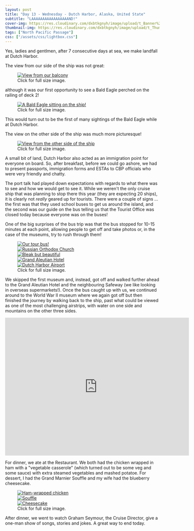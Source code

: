 ```yaml
---
layout: post
title: "Day 13 - Wednesday - Dutch Harbor, Alaska, United State"
subtitle: "LAAAAAAAAAAAAAAAAAND!"
cover-img: https://res.cloudinary.com/dxbtkgnyh/image/upload/t_Banner%2016:9/v1683762488/2023-viking-north-pacific-passage/Screenshot_2023-05-11_004727_pdc5he.png
thumbnail-img: https://res.cloudinary.com/dxbtkgnyh/image/upload/t_Thumbnail/v1683762488/2023-viking-north-pacific-passage/Screenshot_2023-05-11_004727_pdc5he.png
tags: ["North Pacific Passage"]
css: ["/assets/css/lightbox.css"]
---
```


Yes, ladies and gentlmen, after 7 consecutive days at sea, we make landfall at Dutch Harbor.

The view from our side of the ship was not great:

<figure>
<a href="https://res.cloudinary.com/dxbtkgnyh/image/upload/v1683762883/2023-viking-north-pacific-passage/PXL_20230510_162940430.PANO_ih2mek.jpg" data-lightbox="view-1" data-title="View from our balcony">
<img src="https://res.cloudinary.com/dxbtkgnyh/image/upload/t_Thumbnail/v1683762883/2023-viking-north-pacific-passage/PXL_20230510_162940430.PANO_ih2mek.jpg" alt="View from our balcony">
</a>
<figcaption>Click for full size image.</figcaption>
</figure>

although it was our first opportunity to see a Bald Eagle perched on the railing of deck 2!

<figure>
<a href="https://res.cloudinary.com/dxbtkgnyh/image/upload/v1683772261/2023-viking-north-pacific-passage/IMG_4479_bycn26.jpg" data-lightbox="eagle" data-title="A Bald Eagle sitting on the ship!">
<img src="https://res.cloudinary.com/dxbtkgnyh/image/upload/t_Thumbnail/v1683772261/2023-viking-north-pacific-passage/IMG_4479_bycn26.jpg" alt="A Bald Eagle sitting on the ship!">
</a>
<figcaption>Click for full size image.</figcaption>
</figure>

This would turn out to be the first of many sightings of the Bald Eagle while at Dutch Harbor.

The view on the other side of the ship was much more picturesque!

<figure>
<a href="https://res.cloudinary.com/dxbtkgnyh/image/upload/v1683762900/2023-viking-north-pacific-passage/PXL_20230510_165502596.PANO_refvhw.jpg" data-lightbox="view-2" data-title="View from the other side of the ship">
<img src="https://res.cloudinary.com/dxbtkgnyh/image/upload/t_Thumbnail/v1683762900/2023-viking-north-pacific-passage/PXL_20230510_165502596.PANO_refvhw.jpg" alt="View from the other side of the ship">
</a>
<figcaption>Click for full size image.</figcaption>
</figure>

A small bit of land, Dutch Harbor also acted as an immigration point for everyone on board. So, after breakfast, before we could go ashore, we had to present passports, immigration forms and ESTAs to CBP officials who were very friendly and chatty.

The port talk had played down expectations with regards to what there was to see and how we would get to see it. While we weren't the only cruise ship that was planning to stop there this year (they are expecting 20 ships), it is clearly not *really* geared up for tourists. There were a couple of signs ... the first was that they used school buses to get us around the island, and the second was our guide on the bus telling us that the Tourist Office was closed today because everyone was on the buses!

One of the big surprises of the bus trip was that the bus stopped for 10-15 minutes at each point, allowing people to get off and take photos or, in the case of the museums, try to rush through them!

<figure>
    <div class="d-flex flex-row flex-wrap" style="gap: 5px">
        <div class="p-2">
            <a href="https://res.cloudinary.com/dxbtkgnyh/image/upload/v1683848874/2023-viking-north-pacific-passage/IMG_4493_slzfig.jpg"
                data-lightbox="dutch-tour" data-title="Our tour bus!">
                <img src="https://res.cloudinary.com/dxbtkgnyh/image/upload/t_Thumbnail/v1683848874/2023-viking-north-pacific-passage/IMG_4493_slzfig.jpg"
                    alt="Our tour bus!">
            </a>
        </div>
        <div class="p-2">
            <a href="https://res.cloudinary.com/dxbtkgnyh/image/upload/v1683848141/2023-viking-north-pacific-passage/IMG_4483_ff8ekr.jpg"
                data-lightbox="dutch-tour" data-title="Russian Orthodox Church">
                <img src="https://res.cloudinary.com/dxbtkgnyh/image/upload/t_Thumbnail/v1683848141/2023-viking-north-pacific-passage/IMG_4483_ff8ekr.jpg"
                    alt="Russian Orthodox Church">
            </a>
        </div>
        <div class="p-2">
            <a href="https://res.cloudinary.com/dxbtkgnyh/image/upload/v1683848141/2023-viking-north-pacific-passage/IMG_4488_csok4y.jpg"
                data-lightbox="dutch-tour" data-title="Bleak but beautiful">
                <img src="https://res.cloudinary.com/dxbtkgnyh/image/upload/t_Thumbnail/v1683848141/2023-viking-north-pacific-passage/IMG_4488_csok4y.jpg"
                    alt="Bleak but beautiful">
            </a>
        </div>
        <div class="p-2">
            <a href="https://res.cloudinary.com/dxbtkgnyh/image/upload/v1683849410/2023-viking-north-pacific-passage/IMG_4494_bubrcv.jpg"
                data-lightbox="dutch-tour" data-title="Grand Aleutian Hotel">
                <img src="https://res.cloudinary.com/dxbtkgnyh/image/upload/t_Thumbnail/v1683849410/2023-viking-north-pacific-passage/IMG_4494_bubrcv.jpg"
                    alt="Grand Aleutian Hotel">
            </a>
        </div>
        <div class="p-2">
            <a href="https://res.cloudinary.com/dxbtkgnyh/image/upload/v1683848211/2023-viking-north-pacific-passage/PXL_20230510_193225524_bpfikg.jpg"
                data-lightbox="dutch-tour" data-title="Dutch Harbor Airport">
                <img src="https://res.cloudinary.com/dxbtkgnyh/image/upload/t_Thumbnail/v1683848211/2023-viking-north-pacific-passage/PXL_20230510_193225524_bpfikg.jpg"
                    alt="Dutch Harbor Airport">
            </a>
        </div>
    </div>
    <figcaption>Click for full size image.</figcaption>
</figure>

We skipped the first museum and, instead, got off and walked further ahead to the Grand Aleutian Hotel and the neighbouring Safeway (we like looking in overseas supermarkets!). Once the bus caught up with us, we continued around to the World War II museum where we again got off but then finished the journey by walking back to the ship, past what could be viewed as one of the most challenging airstrips, with water on one side and mountains on the other three sides.

<iframe src="https://www.google.com/maps/embed?pb=!4v1683848755362!6m8!1m7!1sCAoSLEFGMVFpcFBTNTc0cUlBOTVHa0xOekpmZE9oU2oxaTBxNU8tc3F4VmJGTTkx!2m2!1d53.9073522!2d-166.5087476!3f328!4f0!5f0.7820865974627469" width="600" height="450" style="border:0;" allowfullscreen="" loading="lazy" referrerpolicy="no-referrer-when-downgrade"></iframe>

For dinner, we ate at the Restaurant. We both had the chicken wrapped in ham with a "vegetable casserole" (which turned out to be some veg and some sauce) with extra steamed vegetables and mashed potatoe. For dessert, I had the Grand Marnier Souffle and my wife had the blueberry cheesecake.

<figure>
    <div class="d-flex flex-row flex-wrap" style="gap: 5px">
        <div class="p-2">
            <a href="https://res.cloudinary.com/dxbtkgnyh/image/upload/v1683846921/2023-viking-north-pacific-passage/PXL_20230511_034507938.PORTRAIT_mzddva.jpg"
                data-lightbox="dinner" data-title="Ham-wrapped chicken">
                <img src="https://res.cloudinary.com/dxbtkgnyh/image/upload/t_Thumbnail/v1683846921/2023-viking-north-pacific-passage/PXL_20230511_034507938.PORTRAIT_mzddva.jpg"
                    alt="Ham-wrapped chicken">
            </a>
        </div>
        <div class="p-2">
            <a href="https://res.cloudinary.com/dxbtkgnyh/image/upload/v1683846919/2023-viking-north-pacific-passage/PXL_20230511_041518169.PORTRAIT_q426pb.jpg"
                data-lightbox="dinner" data-title="Souffle">
                <img src="https://res.cloudinary.com/dxbtkgnyh/image/upload/t_Thumbnail/v1683846919/2023-viking-north-pacific-passage/PXL_20230511_041518169.PORTRAIT_q426pb.jpg"
                    alt="Souffle">
            </a>
        </div>
        <div class="p-2">
            <a href="https://res.cloudinary.com/dxbtkgnyh/image/upload/v1683846915/2023-viking-north-pacific-passage/PXL_20230511_041524739.PORTRAIT.ORIGINAL_zzhhag.jpg"
                data-lightbox="dinner" data-title="Cheesecake">
                <img src="https://res.cloudinary.com/dxbtkgnyh/image/upload/t_Thumbnail/v1683846915/2023-viking-north-pacific-passage/PXL_20230511_041524739.PORTRAIT.ORIGINAL_zzhhag.jpg"
                    alt="Cheesecake">
            </a>
        </div>
    </div>
    <figcaption>Click for full size image.</figcaption>
</figure>

After dinner, we went to watch Graham Seymour, the Cruise Director, give a one-man show of songs, stories and jokes. A great way to end today.

<script src="/assets/js/lightbox-plus-jquery.js"></script>
